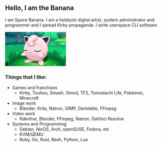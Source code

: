 ## Hello, I am the Banana
I am Space Banana. I am a hobbyist digital artist, system administrator and programmer and I spread Kirby propaganda. I write userspace CLI software

<img src="jigglypuff%202.png" width="200" />

### Things that I like:
- Games and franchises
  - Kirby, Touhou, Smash, Gmod, TF2, Tomodachi Life, Pokémon, Minecraft
- Image work
  - Blender, Krita, Natron, GIMP, Darktable, FFmpeg
- Video work
  - Kdenlive, Blender, FFmpeg, Natron, DaVinci Resolve
- Systems and Programming
  - Debian, NixOS, Arch, openSUSE, Fedora, etc
  - KVM/QEMU
  - Ruby, Go, Rust, Bash, Python, Lua
